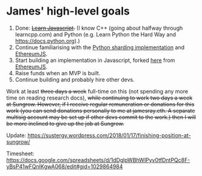 # James' high-level goals
1. Done: ~~[Learn Javascript](https://developer.mozilla.org/en-US/docs/Web/JavaScript/Guide).~~  (I know C++ (going about halfway through learncpp.com) and Python (e.g. Learn Python the Hard Way and https://docs.python.org).)
2. Continue familiarising with the [Python sharding implementation](https://github.com/ethereum/py-evm/tree/sharding) and [EthereumJS](https://github.com/ethereumjs/ethereumjs-vm).
3. Start building an implementation in Javascript, forked [here](https://github.com/Drops-of-Diamond/ethereumjs-vm) from [EthereumJS](https://github.com/ethereumjs/ethereumjs-vm).
4. Raise funds when an MVP is built.
5. Continue building and probably hire other devs.

Work at least ~~three days a week~~ full-time on this (not spending any more time on reading research docs), ~~while continuing to work two days a week at Sungrow. However, if I receive regular remuneration or donations for this work (you can send donations personally to me at jamesray.eth. A separate multisig account may be set up if other devs commit to the work.) then I will be more inclined to give up the job at Sungrow.~~

Update: https://sustergy.wordpress.com/2018/01/17/finishing-position-at-sungrow/

Timesheet: https://docs.google.com/spreadsheets/d/1dDglpWBhWlPyv0tfDntPQc8F-yBsP41wFQnIKgwA068/edit#gid=1029864984
